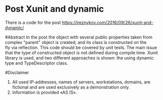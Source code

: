 # Post Xunit and dynamic
There is a code for the post https://ireznykov.com/2016/09/26/xunit-and-dynamic/

#Abstract
In the post the object with several public properties taken from complex "parent" object is created; and its class is constructed on the fly via reflection. This code should be covered by unit tests. The main issue that the type of constructed object is not defined during compile time. Xunit library is used, and two different approaches is shown: the using dynamic type and TypeDescriptor class. 

#Disclaimer
1. All used IP-addresses, names of servers, workstations, domains, are fictional and are used exclusively as a demonstration only.
2. Information is provided «AS IS».